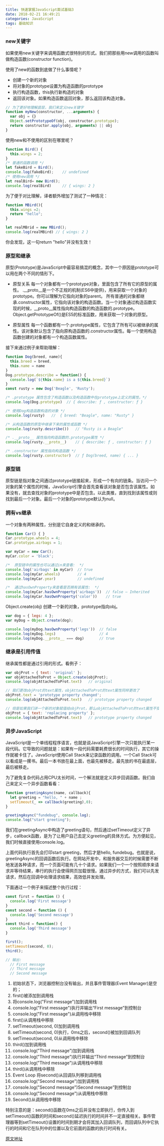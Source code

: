 ```yaml
---
title: 快速掌握JavaScript面试基础3
date: 2018-02-21 16:49:21
categories: JavaScript
tags: 基础知识
---
```

### new关键字
如果使用new关键字来调用函数式很特别的形式。我们把那些用new调用的函数叫做构造函数(constructor function)。

使用了new的函数到底做了什么事情呢？
* 创建一个新的对象
* 将对象的prototype设置为构造函数的prototype
* 执行构造函数，this执行新构造的对象
* 返回该对象。如果构造函数返回对象，那么返回该构造对象。
<!--more-->

```js
// 为了更好地理解底层，我们来定义new关键字
function myNew(constructor, ...arguments) {
  var obj = {}
  Object.setPrototypeOf(obj, constructor.prototype);
  return constructor.apply(obj, arguments) || obj
}
```
使用new和不使用的区别在哪里呢？
```js
function Bird() {
  this.wings = 2;
}
/* 普通的函数调用 */
let fakeBird = Bird();
console.log(fakeBird);    // undefined
/* 使用new调用 */
let realBird= new Bird();
console.log(realBird)     // { wings: 2 }
```
为了便于对比理解，译者额外增加了测试了一种情况：
```js
function MBird(){
  this.wings =2; 
  return "hello";
}

let realMBrid = new MBird();
console.log(realMBird) // { wings: 2 }
```
你会发现，这一句return "hello"并没有生效！
### 原型和继承
原型(Prototype)是JavaScript中最容易搞混的概念，其中一个原因是prototype可以用在两个不同的情形下。

* 原型关系
每一个对象都有一个prototype对象，里面包含了所有它的原型的属性。
.\_\_proto\_\_是一个不正规的机制(ES6中提供)，用来获取一个对象的prototype。你可以理解为它指向对象的parent。
所有普通的对象都继承.constructor属性，它指向该对象的构造函数。当一个对象通过构造函数实现的时候，\_\_proto\_\_属性指向构造函数的构造函数的.prototype。Object.getPrototypeOf()是ES5的标准函数，用来获取一个对象的原型。

* 原型属性
每一个函数都有一个.prototype属性，它包含了所有可以被继承的属性。该对象默认包含了指向原构造函数的.constructor属性。每一个使用构造函数创建的对象都有一个构造函数属性。

接下来通过例子来帮助理解：
```js
function Dog(breed, name){
  this.breed = breed,
  this.name = name
}
Dog.prototype.describe = function() {
  console.log(`${this.name} is a ${this.breed}`)
}
const rusty = new Dog('Beagle', 'Rusty');

/* .prototype 属性包含了构造函数以及构造函数中在prototype上定义的属性。*/
console.log(Dog.prototype)  // { describe: ƒ , constructor: ƒ }

/* 使用Dog构造函数构造的对象 */
console.log(rusty)   //  { breed: "Beagle", name: "Rusty" }

/* 从构造函数的原型中继承下来的属性或函数 */
console.log(rusty.describe())   // "Rusty is a Beagle"

/* .__proto__ 属性指向构造函数的.prototype属性 */
console.log(rusty.__proto__)    // { describe: ƒ , constructor: ƒ }

/* .constructor 属性指向构造函数 */
console.log(rusty.constructor)  // ƒ Dog(breed, name) { ... }
```
### 原型链
原型链是指对象之间通过prototype链接起来，形成一个有向的链条。当访问一个对象的某个属性的时候，JavaScript引擎会首先查看该对象是否包含该属性。如果没有，就去查找对象的prototype中是否包含。以此类推，直到找到该属性或则找到最后一个对象。最后一个对象的prototype默认为null。
### 拥有vs继承
一个对象有两种属性，分别是它自身定义的和继承的。
```js
function Car() { }
Car.prototype.wheels = 4;
Car.prototype.airbags = 1;

var myCar = new Car();
myCar.color = 'black';

/*  原型链中的属性也可以通过in来查看:  */
console.log('airbags' in myCar)  // true
console.log(myCar.wheels)        // 4
console.log(myCar.year)          // undefined

/*  通过hasOwnProperty来查看是否拥有该属性:  */
console.log(myCar.hasOwnProperty('airbags'))  // false — Inherited
console.log(myCar.hasOwnProperty('color'))    // true
```
Object.create(obj) 创建一个新的对象，prototype指向obj。
```js
var dog = { legs: 4 };
var myDog = Object.create(dog);

console.log(myDog.hasOwnProperty('legs'))  // false
console.log(myDog.legs)                    // 4
console.log(myDog.__proto__ === dog)       // true
```
### 继承是引用传值
继承属性都是通过引用的形式。看例子：
```js
var objProt = { text: 'original' };
var objAttachedToProt = Object.create(objProt);
console.log(objAttachedToProt.text)   // original

// 我们更改objProt的text属性，objAttachedToProt的text属性同样更改了
objProt.text = 'prototype property changed';
console.log(objAttachedToProt.text)   // prototype property changed

// 但是如果我们讲一个新的对象赋值给objProt，那么objAttachedToProt的text属性不受影响
objProt = { text: 'replacing property' };
console.log(objAttachedToProt.text)   // prototype property changed
```
### 异步JavaScript
JavaScript是一个单线程程序语言，也就是说JavaScript引擎一次只能执行某一段代码。它导致的问题就是：如果有一段代码需要耗费很长的时间执行，其它的操作就被卡住了。JavaScript使用Call Stack来记录函数的调用。一个Call Stack可以看成是一摞书。最后一本书放在最上面，也最先被移走。最先放的书在最底层，最后被移走。

为了避免复杂代码占用CPU太长时间，一个解法就是定义异步回调函数。我们自己来定义一个异步函数看看：
```js
function greetingAsync(name, callback){
  let greeting = "hello, " + name ;
  setTimeout(_ => callback(greeting),0);
}

greetingAsync("fundebug", console.log);
console.log("start greeting");
```
我们在greetingAsync中构造了greeting语句，然后通过setTimeout定义了异步，callback函数，是为了让用户自己去定义greeting的具体方式。为方便起见，我们时候直接使用console.log。

上面代码执行首先会打印start greeting，然后才是hello, fundebug。也就是说，greetingAsync的回调函数后执行。在网站开发中，和服务器交互的时候需要不断地发送各种请求，而一个页面可能有几十个请求。如果我们一个一个按照顺序来请求并等待结果，串行的执行会使得网页加载很慢。通过异步的方式，我们可以先发请求，然后在回调中处理请求结果，高效低并发处理。

下面通过一个例子来描述整个执行过程：
```js
const first = function () {
  console.log('First message')
}
const second = function () {
  console.log('Second message')
}
const third = function() {
  console.log('Third message')
}

first();
setTimeout(second, 0);
third();

// 输出:
  // First message
  // Third message
  // Second message
```
1. 初始状态下，浏览器控制台没有输出，并且事件管理器(Event Manager)是空的；
2. first()被添加到调用栈
3. 将console.log("First message")加到调用栈
4. console.log("First message")执行并输出“First message”到控制台
4. console.log("First message")从调用栈中移除
5. first()从调用栈中移除
6. setTimeout(second, 0)加到调用栈
7. setTimeout(second, 0)执行，0ms之后，second()被加到回调队列
8. setTimeout(second, 0)从调用栈中移除
9. third()加到调用栈
10. console.log("Third message")加到调用栈
11. console.log("Third message")执行并输出“Third message”到控制台
12. console.log("Third message")从调用栈中移除
13. third()从调用栈中移除
14. Event Loop 将second()从回调队列移到调用栈
15. console.log("Second message")加到调用栈
16. console.log("Second message")Second message”到控制台
17. console.log("Second message")从调用栈中移除
18. Second()从调用栈中移除

特别注意的是：second()函数在0ms之后并没有立即执行，你传入到setTimeout()函数的时间和second()延迟执行的时间并不一定直接相关。事件管理器等到setTimeout()设置的时间到期才会将其加入回调队列，而回调队列中它执行的时间和它在队列中的位置以及它前面的函数的执行时间有关。

[原文地址](https://blog.fundebug.com/2018/01/29/the-definitive-javascript-handbook-for-a-developer-interview-3/)